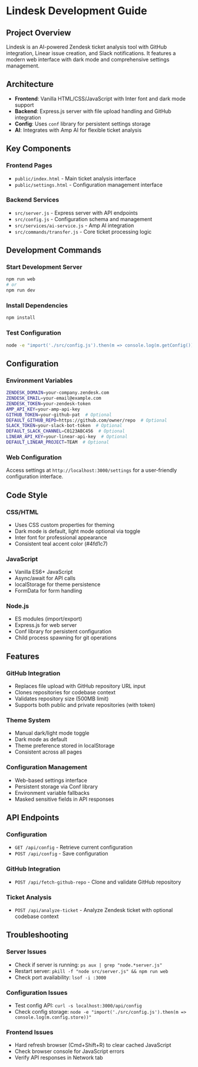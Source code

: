 # Lindesk Development Guide

## Project Overview
Lindesk is an AI-powered Zendesk ticket analysis tool with GitHub integration, Linear issue creation, and Slack notifications. It features a modern web interface with dark mode and comprehensive settings management.

## Architecture
- **Frontend**: Vanilla HTML/CSS/JavaScript with Inter font and dark mode support
- **Backend**: Express.js server with file upload handling and GitHub integration
- **Config**: Uses `conf` library for persistent settings storage
- **AI**: Integrates with Amp AI for flexible ticket analysis

## Key Components

### Frontend Pages
- `public/index.html` - Main ticket analysis interface
- `public/settings.html` - Configuration management interface

### Backend Services
- `src/server.js` - Express server with API endpoints
- `src/config.js` - Configuration schema and management
- `src/services/ai-service.js` - Amp AI integration
- `src/commands/transfer.js` - Core ticket processing logic

## Development Commands

### Start Development Server
```bash
npm run web
# or
npm run dev
```

### Install Dependencies
```bash
npm install
```

### Test Configuration
```bash
node -e "import('./src/config.js').then(m => console.log(m.getConfig()))"
```

## Configuration

### Environment Variables
```bash
ZENDESK_DOMAIN=your-company.zendesk.com
ZENDESK_EMAIL=your-email@example.com
ZENDESK_TOKEN=your-zendesk-token
AMP_API_KEY=your-amp-api-key
GITHUB_TOKEN=your-github-pat  # Optional
DEFAULT_GITHUB_REPO=https://github.com/owner/repo  # Optional
SLACK_TOKEN=your-slack-bot-token  # Optional
DEFAULT_SLACK_CHANNEL=C0123ABC456  # Optional
LINEAR_API_KEY=your-linear-api-key  # Optional
DEFAULT_LINEAR_PROJECT=TEAM  # Optional
```

### Web Configuration
Access settings at `http://localhost:3000/settings` for a user-friendly configuration interface.

## Code Style

### CSS/HTML
- Uses CSS custom properties for theming
- Dark mode is default, light mode optional via toggle
- Inter font for professional appearance
- Consistent teal accent color (#4fd1c7)

### JavaScript
- Vanilla ES6+ JavaScript
- Async/await for API calls
- localStorage for theme persistence
- FormData for form handling

### Node.js
- ES modules (import/export)
- Express.js for web server
- Conf library for persistent configuration
- Child process spawning for git operations

## Features

### GitHub Integration
- Replaces file upload with GitHub repository URL input
- Clones repositories for codebase context
- Validates repository size (500MB limit)
- Supports both public and private repositories (with token)

### Theme System
- Manual dark/light mode toggle
- Dark mode as default
- Theme preference stored in localStorage
- Consistent across all pages

### Configuration Management
- Web-based settings interface
- Persistent storage via Conf library
- Environment variable fallbacks
- Masked sensitive fields in API responses

## API Endpoints

### Configuration
- `GET /api/config` - Retrieve current configuration
- `POST /api/config` - Save configuration

### GitHub Integration  
- `POST /api/fetch-github-repo` - Clone and validate GitHub repository

### Ticket Analysis
- `POST /api/analyze-ticket` - Analyze Zendesk ticket with optional codebase context

## Troubleshooting

### Server Issues
- Check if server is running: `ps aux | grep "node.*server.js"`
- Restart server: `pkill -f "node src/server.js" && npm run web`
- Check port availability: `lsof -i :3000`

### Configuration Issues
- Test config API: `curl -s localhost:3000/api/config`
- Check config storage: `node -e "import('./src/config.js').then(m => console.log(m.config.store))"`

### Frontend Issues
- Hard refresh browser (Cmd+Shift+R) to clear cached JavaScript
- Check browser console for JavaScript errors
- Verify API responses in Network tab
